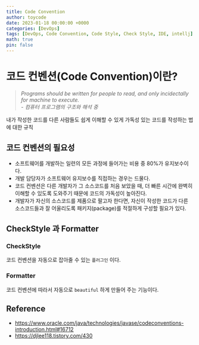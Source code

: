 ```yaml
---
title: Code Convention
author: toycode
date: 2023-01-18 00:00:00 +0000
categories: [DevOps]
tags: [DevOps, Code Convention, Code Style, Check Style, IDE, intellj]
math: true
pin: false
---
```


# 코드 컨벤션(Code Convention)이란?
> _Programs should be written for people to read, and only incidectally for machine to execute.<br>- 컴퓨터 프로그램의 구조와 해석 중_

내가 작성한 코드를 다른 사람들도 쉽게 이해할 수 있게 가독성 있는 코드를 작성하는 법에 대한 규칙

## 코드 컨벤션의 필요성
- 소프트웨어를 개발하는 일련의 모든 과정에 들어가는 비용 중 80%가 유지보수이다.
- 개발 담당자가 소프트웨어 유지보수를 직접하는 경우는 드물다.
- 코드 컨벤션은 다른 개발자가 그 소스코드를 처음 보았을 때, 더 빠른 시간에 완벽히 이해할 수 있도록 도와주기 때문에 코드의 가독성이 높아진다.
- 개발자가 자신의 소스코드를 제품으로 팔고자 한다면, 자신이 작성한 코드가 다른 소스코드들과 잘 어울리도록 패키지(package)를 적절하게 구성할 필요가 있다.

## CheckStyle 과 Formatter
### CheckStyle
코드 컨벤션을 자동으로 잡아줄 수 있는 `플러그인` 이다.

### Formatter
코드 컨벤션에 따라서 자동으로 `beautiful` 하게 만들어 주는 기능이다.

## Reference
- <https://www.oracle.com/java/technologies/javase/codeconventions-introduction.html#16712>
- <https://djlee118.tistory.com/430>
